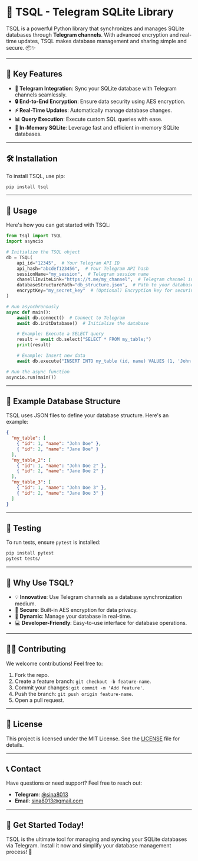 # 🚀 TSQL - Telegram SQLite Library

TSQL is a powerful Python library that synchronizes and manages SQLite databases through **Telegram channels**. With advanced encryption and real-time updates, TSQL makes database management and sharing simple and secure. 📦✨

---

## 🔑 Key Features

- **🔗 Telegram Integration**: Sync your SQLite database with Telegram channels seamlessly.
- **🔒 End-to-End Encryption**: Ensure data security using AES encryption.
- **⚡ Real-Time Updates**: Automatically manage database changes.
- **📊 Query Execution**: Execute custom SQL queries with ease.
- **📂 In-Memory SQLite**: Leverage fast and efficient in-memory SQLite databases.

---

## 🛠️ Installation

To install TSQL, use pip:

```bash
pip install tsql
```

---

## 📖 Usage

Here's how you can get started with TSQL:

```python
from tsql import TSQL
import asyncio

# Initialize the TSQL object
db = TSQL(
    api_id="12345",  # Your Telegram API ID
    api_hash="abcdef123456",  # Your Telegram API hash
    sessionName="my_session",  # Telegram session name
    chanellInviteLink="https://t.me/my_channel",  # Telegram channel invite link
    databaseStructurePath="db_structure.json",  # Path to your database structure file
    encryptKey="my_secret_key"  # (Optional) Encryption key for securing data
)

# Run asynchronously
async def main():
    await db.connect()  # Connect to Telegram
    await db.initDatabase()  # Initialize the database

    # Example: Execute a SELECT query
    result = await db.select("SELECT * FROM my_table;")
    print(result)

    # Example: Insert new data
    await db.execute("INSERT INTO my_table (id, name) VALUES (1, 'John Doe');")

# Run the async function
asyncio.run(main())
```

---

## 📂 Example Database Structure

TSQL uses JSON files to define your database structure. Here's an example:

```json
{
  "my_table": [
    { "id": 1, "name": "John Doe" },
    { "id": 2, "name": "Jane Doe" }
  ],
  "my_table_2": [
    { "id": 1, "name": "John Doe 2" },
    { "id": 2, "name": "Jane Doe 2" }
  ],
  "my_table_3": [
    { "id": 1, "name": "John Doe 3" },
    { "id": 2, "name": "Jane Doe 3" }
  ]
}
```

---

## 🧪 Testing

To run tests, ensure `pytest` is installed:

```bash
pip install pytest
pytest tests/
```

---

## 🌟 Why Use TSQL?

- 💡 **Innovative**: Use Telegram channels as a database synchronization medium.
- 🔐 **Secure**: Built-in AES encryption for data privacy.
- 🔄 **Dynamic**: Manage your database in real-time.
- 💻 **Developer-Friendly**: Easy-to-use interface for database operations.

---

## 👩‍💻 Contributing

We welcome contributions! Feel free to:

1. Fork the repo.
2. Create a feature branch: `git checkout -b feature-name`.
3. Commit your changes: `git commit -m 'Add feature'`.
4. Push the branch: `git push origin feature-name`.
5. Open a pull request.

---

## 📜 License

This project is licensed under the MIT License. See the [LICENSE](LICENSE) file for details.

---

## 📞 Contact

Have questions or need support? Feel free to reach out:

- **Telegram**: [@sina8013](https://t.me/sina8013)
- **Email**: sina8013@gmail.com

---

## 🚀 Get Started Today!

TSQL is the ultimate tool for managing and syncing your SQLite databases via Telegram. Install it now and simplify your database management process! 🎉

